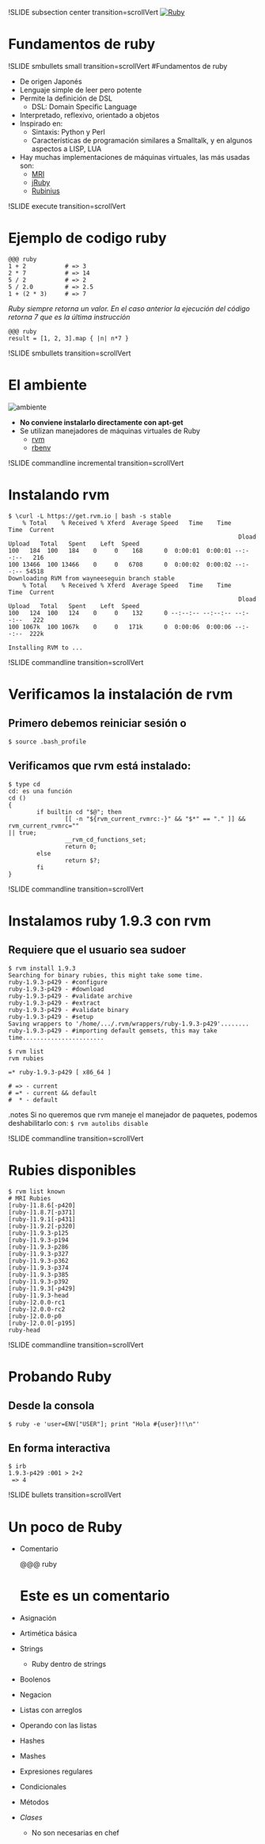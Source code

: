 !SLIDE subsection center transition=scrollVert 
[![Ruby](ruby.png)](http://www.ruby-lang.org/es/)
# Fundamentos de ruby

!SLIDE smbullets small transition=scrollVert 
#Fundamentos de ruby

* De origen Japonés
* Lenguaje simple de leer pero potente
* Permite la definición de DSL
  * DSL: Domain Specific Language
* Interpretado, reflexivo, orientado a objetos
* Inspirado en:
  * Sintaxis: Python y Perl
  * Características de programación similares a Smalltalk, y en algunos aspectos a
    LISP, LUA
* Hay muchas implementaciones de máquinas virtuales, las más usadas son:
  * [MRI](http://www.ruby-lang.org/es/)
  * [jRuby](http://jruby.org/)
  * [Rubinius](http://rubini.us/)

!SLIDE execute transition=scrollVert 
# Ejemplo de codigo ruby

	@@@ ruby
	1 + 2           # => 3
	2 * 7           # => 14
	5 / 2           # => 2
	5 / 2.0         # => 2.5
	1 + (2 * 3)     # => 7 

*Ruby siempre retorna un valor. En el caso anterior la ejecución del código
retorna 7 que es la última instrucción*

	@@@ ruby
	result = [1, 2, 3].map { |n| n*7 }

!SLIDE smbullets transition=scrollVert 
# El ambiente

![ambiente](ambiente.png)

* **No conviene instalarlo directamente con apt-get**
* Se utilizan manejadores de máquinas virtuales de Ruby
  * [rvm](https://rvm.io/)
  * [rbenv](http://rbenv.org/)

!SLIDE commandline incremental transition=scrollVert 
# Instalando rvm

	$ \curl -L https://get.rvm.io | bash -s stable
		% Total    % Received % Xferd  Average Speed   Time    Time     Time  Current
																	 Dload  Upload   Total   Spent    Left  Speed
	100   184  100   184    0     0    168      0  0:00:01  0:00:01 --:--:--   216
	100 13466  100 13466    0     0   6708      0  0:00:02  0:00:02 --:--:-- 54518
	Downloading RVM from wayneeseguin branch stable
		% Total    % Received % Xferd  Average Speed   Time    Time     Time  Current
																	 Dload  Upload   Total   Spent    Left  Speed
	100   124  100   124    0     0    132      0 --:--:-- --:--:-- --:--:--   222
	100 1067k  100 1067k    0     0   171k      0  0:00:06  0:00:06 --:--:--  222k

	Installing RVM to ...

!SLIDE commandline transition=scrollVert 
# Verificamos la instalación de rvm

## Primero debemos reiniciar sesión o 

	$ source .bash_profile

## Verificamos que rvm está instalado:

	$ type cd
	cd: es una función
	cd () 
	{ 
			if builtin cd "$@"; then
					[[ -n "${rvm_current_rvmrc:-}" && "$*" == "." ]] && rvm_current_rvmrc=""
	|| true;
					__rvm_cd_functions_set;
					return 0;
			else
					return $?;
			fi
	}


!SLIDE commandline transition=scrollVert 
# Instalamos ruby 1.9.3 con rvm

## Requiere que el usuario sea sudoer

	$ rvm install 1.9.3
	Searching for binary rubies, this might take some time.
	ruby-1.9.3-p429 - #configure
	ruby-1.9.3-p429 - #download
	ruby-1.9.3-p429 - #validate archive
	ruby-1.9.3-p429 - #extract
	ruby-1.9.3-p429 - #validate binary
	ruby-1.9.3-p429 - #setup
	Saving wrappers to '/home/.../.rvm/wrappers/ruby-1.9.3-p429'........
	ruby-1.9.3-p429 - #importing default gemsets, this may take
	time.......................

	$ rvm list
	rvm rubies

	=* ruby-1.9.3-p429 [ x86_64 ]

	# => - current
	# =* - current && default
	#  * - default

.notes Si no queremos que rvm maneje el manejador de paquetes, podemos deshabilitarlo con: `$ rvm autolibs disable`

!SLIDE commandline transition=scrollVert 
# Rubies disponibles

	$ rvm list known
	# MRI Rubies
	[ruby-]1.8.6[-p420]
	[ruby-]1.8.7[-p371]
	[ruby-]1.9.1[-p431]
	[ruby-]1.9.2[-p320]
	[ruby-]1.9.3-p125
	[ruby-]1.9.3-p194
	[ruby-]1.9.3-p286
	[ruby-]1.9.3-p327
	[ruby-]1.9.3-p362
	[ruby-]1.9.3-p374
	[ruby-]1.9.3-p385
	[ruby-]1.9.3-p392
	[ruby-]1.9.3[-p429]
	[ruby-]1.9.3-head
	[ruby-]2.0.0-rc1
	[ruby-]2.0.0-rc2
	[ruby-]2.0.0-p0
	[ruby-]2.0.0[-p195]
	ruby-head

!SLIDE commandline transition=scrollVert 
# Probando Ruby

## Desde la consola

	$ ruby -e 'user=ENV["USER"]; print "Hola #{user}!!\n"'

## En forma interactiva

	$ irb
	1.9.3-p429 :001 > 2+2
	 => 4 

!SLIDE bullets transition=scrollVert 
# Un poco de Ruby

* Comentario

	@@@ ruby
	# Este es un comentario

* Asignación
* Artimética básica
* Strings
  * Ruby dentro de strings
* Boolenos
* Negacion
* Listas con arreglos
* Operando con las listas
* Hashes
* Mashes
* Expresiones regulares
* Condicionales
* Métodos
* *Clases*
  * No son necesarias en chef


